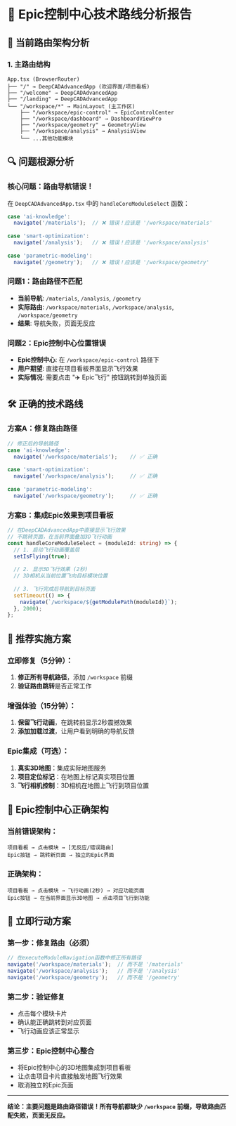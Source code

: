 # 🚨 Epic控制中心技术路线分析报告

## 📍 当前路由架构分析

### 1. **主路由结构**
```
App.tsx (BrowserRouter)
├── "/" → DeepCADAdvancedApp (欢迎界面/项目看板)
├── "/welcome" → DeepCADAdvancedApp  
├── "/landing" → DeepCADAdvancedApp
└── "/workspace/*" → MainLayout (主工作区)
    ├── "/workspace/epic-control" → EpicControlCenter
    ├── "/workspace/dashboard" → DashboardViewPro
    ├── "/workspace/geometry" → GeometryView
    ├── "/workspace/analysis" → AnalysisView
    └── ...其他功能模块
```

## 🔍 **问题根源分析**

### 核心问题：路由导航错误！

在 `DeepCADAdvancedApp.tsx` 中的 `handleCoreModuleSelect` 函数：

```typescript
case 'ai-knowledge':
  navigate('/materials');  // ❌ 错误！应该是 '/workspace/materials'
  
case 'smart-optimization':
  navigate('/analysis');   // ❌ 错误！应该是 '/workspace/analysis'
  
case 'parametric-modeling':
  navigate('/geometry');   // ❌ 错误！应该是 '/workspace/geometry'
```

### 问题1：路由路径不匹配
- **当前导航**: `/materials`, `/analysis`, `/geometry`
- **实际路由**: `/workspace/materials`, `/workspace/analysis`, `/workspace/geometry`
- **结果**: 导航失败，页面无反应

### 问题2：Epic控制中心位置错误
- **Epic控制中心**: 在 `/workspace/epic-control` 路径下
- **用户期望**: 直接在项目看板界面显示飞行效果
- **实际情况**: 需要点击 "✈️ Epic飞行" 按钮跳转到单独页面

## 🛠️ **正确的技术路线**

### 方案A：修复路由路径
```typescript
// 修正后的导航路径
case 'ai-knowledge':
  navigate('/workspace/materials');    // ✅ 正确
  
case 'smart-optimization': 
  navigate('/workspace/analysis');     // ✅ 正确
  
case 'parametric-modeling':
  navigate('/workspace/geometry');     // ✅ 正确
```

### 方案B：集成Epic效果到项目看板
```typescript
// 在DeepCADAdvancedApp中直接显示飞行效果
// 不跳转页面，在当前界面叠加3D飞行动画
const handleCoreModuleSelect = (moduleId: string) => {
  // 1. 启动飞行动画覆盖层
  setIsFlying(true);
  
  // 2. 显示3D飞行效果 (2秒)
  // 3D相机从当前位置飞向目标模块位置
  
  // 3. 飞行完成后导航到目标页面
  setTimeout(() => {
    navigate(`/workspace/${getModulePath(moduleId)}`);
  }, 2000);
};
```

## 🎯 **推荐实施方案**

### 立即修复（5分钟）：
1. **修正所有导航路径**，添加 `/workspace` 前缀
2. **验证路由跳转**是否正常工作

### 增强体验（15分钟）：
1. **保留飞行动画**，在跳转前显示2秒震撼效果
2. **添加加载过渡**，让用户看到明确的导航反馈

### Epic集成（可选）：
1. **真实3D地图**：集成实际地图服务
2. **项目定位标记**：在地图上标记真实项目位置
3. **飞行相机控制**：3D相机在地图上飞行到项目位置

## 🚀 **Epic控制中心正确架构**

### 当前错误架构：
```
项目看板 → 点击模块 → [无反应/错误路由]
Epic按钮 → 跳转新页面 → 独立的Epic界面
```

### 正确架构：
```
项目看板 → 点击模块 → 飞行动画(2秒) → 对应功能页面
Epic按钮 → 在当前界面显示3D地图 → 点击项目飞行到功能
```

## 🔧 **立即行动方案**

### 第一步：修复路由（必须）
```typescript
// 在executeModuleNavigation函数中修正所有路径
navigate('/workspace/materials');  // 而不是 '/materials'
navigate('/workspace/analysis');   // 而不是 '/analysis'  
navigate('/workspace/geometry');   // 而不是 '/geometry'
```

### 第二步：验证修复
- 点击每个模块卡片
- 确认能正确跳转到对应页面
- 飞行动画应该正常显示

### 第三步：Epic控制中心整合
- 将Epic控制中心的3D地图集成到项目看板
- 让点击项目卡片直接触发地图飞行效果
- 取消独立的Epic页面

---

**结论：主要问题是路由路径错误！所有导航都缺少 `/workspace` 前缀，导致路由匹配失败，页面无反应。**
